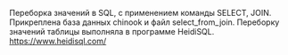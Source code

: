 Переборка значений в SQL, с применением команды SELECT, JOIN. Прикреплена база данных chinook и файл select_from_join.
Переборку значений таблицы выполняла в программе HeidiSQL. https://www.heidisql.com/
